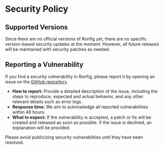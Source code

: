 # Security Policy

## Supported Versions

Since there are no official versions of Ronfig yet, there are no specific version-based security updates at the moment. However, all future releases will be maintained with security patches as needed.

## Reporting a Vulnerability

If you find a security vulnerability in Ronfig, please report it by opening an issue on the [GitHub repository](https://github.com/DerIch69420/Ronfig/issues).

- **How to report:** Provide a detailed description of the issue, including the steps to reproduce, expected and actual behavior, and any other relevant details such as error logs.
- **Response time:** We aim to acknowledge all reported vulnerabilities within 48 hours.
- **What to expect:** If the vulnerability is accepted, a patch or fix will be created and released as soon as possible. If the issue is declined, an explanation will be provided.

Please avoid publicizing security vulnerabilities until they have been resolved.

